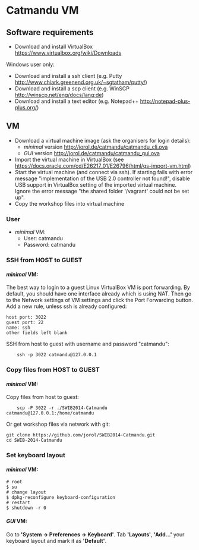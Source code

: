 # Catmandu VM

## Software requirements

* Download and install VirtualBox <https://www.virtualbox.org/wiki/Downloads>

Windows user only:

* Download and install a ssh client (e.g. Putty <http://www.chiark.greenend.org.uk/~sgtatham/putty/>)
* Download and install a scp client (e.g. WinSCP <http://winscp.net/eng/docs/lang:de>)
* Download and install a text editor (e.g. Notepad++ <http://notepad-plus-plus.org/>)

## VM

* Download a virtual machine image (ask the organisers for login details): 
    - _minimal_ version <http://jorol.de/catmandu/catmandu_cli.ova>
    - _GUI_ version <http://jorol.de/catmandu/catmandu_gui.ova>
* Import the virtual machine in VirtualBox (see <https://docs.oracle.com/cd/E26217_01/E26796/html/qs-import-vm.html>)
* Start the virtual machine (and connect via ssh). 
  If starting fails with error message "implementation of the USB 2.0 controller not found!",
  disable USB support in VirtualBox setting of the imported virtual machine. Ignore the error 
  message "the shared folder '/vagrant' could not be set up".
* Copy the workshop files into virtual machine
  
### User

* _minimal_ VM:
    - User: catmandu
    - Password: catmandu

### SSH from HOST to GUEST 

#### _minimal_ VM:

The best way to login to a guest Linux VirtualBox VM is port forwarding. By default, you should have one interface already which is using NAT. Then go to the Network settings of VM settings and click the Port Forwarding button. Add a new rule, unless ssh is already configured:

    host port: 3022
    guest port: 22
    name: ssh
    other fields left blank

SSH from host to guest with username and password "catmandu":

```terminal
    ssh -p 3022 catmandu@127.0.0.1
```

### Copy files from HOST to GUEST

#### _minimal_ VM:

Copy files from host to guest:

```terminal
    scp -P 3022 -r ./SWIB2014-Catmandu catmandu@127.0.0.1:/home/catmandu
```

Or get workshop files via network with git:

```terminal
git clone https://github.com/jorol/SWIB2014-Catmandu.git
cd SWIB-2014-Catmandu
```

### Set keyboard layout

#### _minimal_ VM:

```terminal
# root
$ su
# change layout
$ dpkg-reconfigure keyboard-configuration
# restart
$ shutdown -r 0 
```

#### _GUI_ VM:

Go to __'System -> Preferences -> Keyboard'__. Tab __'Layouts'__, __'Add...'__ your keyboard layout and mark it as __'Default'__.



